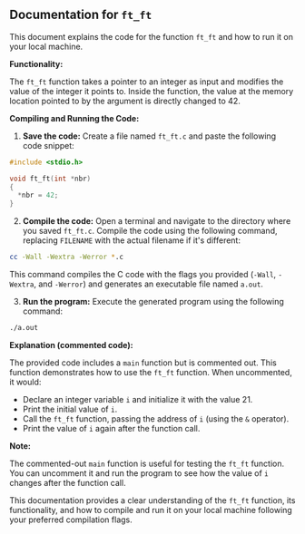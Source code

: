 ## Documentation for `ft_ft`

This document explains the code for the function `ft_ft` and how to run it on your local machine.

**Functionality:**

The `ft_ft` function takes a pointer to an integer as input and modifies the value of the integer it points to. Inside the function, the value at the memory location pointed to by the argument is directly changed to 42.

**Compiling and Running the Code:**

1. **Save the code:** Create a file named `ft_ft.c` and paste the following code snippet:

```c
#include <stdio.h>

void ft_ft(int *nbr)
{
  *nbr = 42;
}
```

2. **Compile the code:** Open a terminal and navigate to the directory where you saved `ft_ft.c`. Compile the code using the following command, replacing `FILENAME` with the actual filename if it's different:

```bash
cc -Wall -Wextra -Werror *.c
```

This command compiles the C code with the flags you provided (`-Wall`, `-Wextra`, and `-Werror`) and generates an executable file named `a.out`.

3. **Run the program:** Execute the generated program using the following command:

```bash
./a.out
```

**Explanation (commented code):**

The provided code includes a `main` function but is commented out. This function demonstrates how to use the `ft_ft` function. When uncommented, it would:

- Declare an integer variable `i` and initialize it with the value 21.
- Print the initial value of `i`.
- Call the `ft_ft` function, passing the address of `i` (using the `&` operator).
- Print the value of `i` again after the function call.

**Note:**

The commented-out `main` function is useful for testing the `ft_ft` function. You can uncomment it and run the program to see how the value of `i` changes after the function call.

This documentation provides a clear understanding of the `ft_ft` function, its functionality, and how to compile and run it on your local machine following your preferred compilation flags.